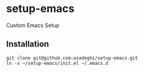 setup-emacs
===========

Custom Emacs Setup

Installation
------------
```
git clone git@github.com:asadeghi/setup-emacs.git
ln -s ~/setup-emacs/init.el ~/.emacs.d
```
